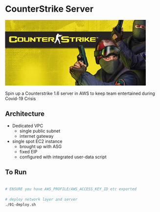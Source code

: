 # CounterStrike Server

![cs-logo](logo.jpg)

Spin up a Counterstrike 1.6 server in AWS to keep team entertained during Covid-19 Crisis

## Architecture

- Dedicated VPC
  - single public subnet
  - internet gateway
- single spot EC2 instance
  - brought up with ASG
  - fixed EIP
  - configured with integrated user-data script

## To Run

```bash

# ENSURE you have AWS_PROFILE/AWS_ACCESS_KEY_ID etc exported

# deploy network layer and server
./01-deploy.sh
```
